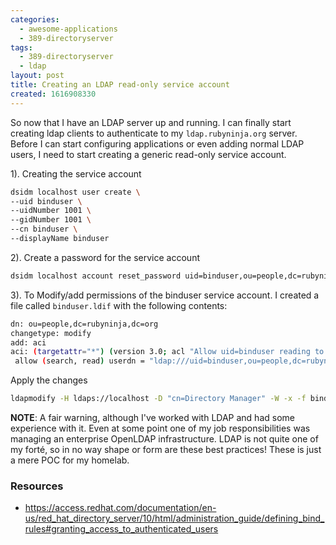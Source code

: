 ```yaml
---
categories:
  - awesome-applications
  - 389-directoryserver
tags:
  - 389-directoryserver
  - ldap
layout: post
title: Creating an LDAP read-only service account
created: 1616908330
---
```


So now that I have an LDAP server up and running. I can finally start creating ldap clients to authenticate to my `ldap.rubyninja.org` server. Before I can start configuring applications or even adding normal LDAP users, I need to start creating a generic read-only service account.

1). Creating the service account

```bash
dsidm localhost user create \
--uid binduser \
--uidNumber 1001 \
--gidNumber 1001 \
--cn binduser \
--displayName binduser 
```

2). Create a password for the service account

```bash
dsidm localhost account reset_password uid=binduser,ou=people,dc=rubyninja,dc=org
```

3). To Modify/add permissions of the binduser service account. I created a file called `binduser.ldif` with the following contents:

```bash
dn: ou=people,dc=rubyninja,dc=org
changetype: modify
add: aci
aci: (targetattr="*") (version 3.0; acl "Allow uid=binduser reading to everything";
 allow (search, read) userdn = "ldap:///uid=binduser,ou=people,dc=rubyninja,dc=org";)
```

Apply the changes

```bash
ldapmodify -H ldaps://localhost -D "cn=Directory Manager" -W -x -f binduser.ldif
```

**NOTE**: A fair warning, although I've worked with LDAP and had some experience with it. Even at some point one of my job responsibilities was managing an enterprise OpenLDAP infrastructure. LDAP is not quite one of my forté, so in no way shape or form are these best practices! These is just a mere POC for my homelab.

### Resources

* <a href="https://access.redhat.com/documentation/en-us/red_hat_directory_server/10/html/administration_guide/defining_bind_rules#granting_access_to_authenticated_users" target="_blank">https://access.redhat.com/documentation/en-us/red_hat_directory_server/10/html/administration_guide/defining_bind_rules#granting_access_to_authenticated_users</a>
